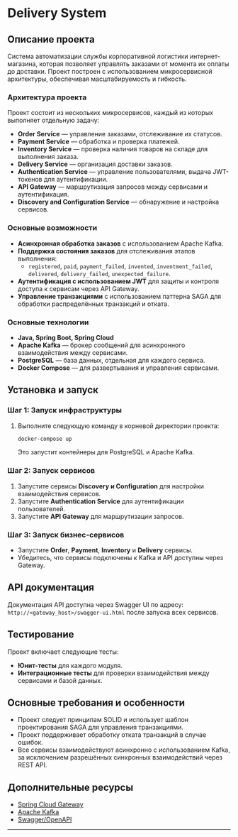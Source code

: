 # Delivery System

## Описание проекта

Система автоматизации службы корпоративной логистики интернет-магазина, которая позволяет управлять заказами от момента их оплаты до доставки. Проект построен с использованием микросервисной архитектуры, обеспечивая масштабируемость и гибкость.

### Архитектура проекта

Проект состоит из нескольких микросервисов, каждый из которых выполняет отдельную задачу:

- **Order Service** — управление заказами, отслеживание их статусов.
- **Payment Service** — обработка и проверка платежей.
- **Inventory Service** — проверка наличия товаров на складе для выполнения заказа.
- **Delivery Service** — организация доставки заказов.
- **Authentication Service** — управление пользователями, выдача JWT-токенов для аутентификации.
- **API Gateway** — маршрутизация запросов между сервисами и аутентификация.
- **Discovery and Configuration Service** — обнаружение и настройка сервисов.

### Основные возможности

- **Асинхронная обработка заказов** с использованием Apache Kafka.
- **Поддержка состояния заказов** для отслеживания этапов выполнения:
    - `registered`, `paid`, `payment_failed`, `invented`, `inventment_failed`, `delivered`, `delivery_failed`, `unexpected_failure`.
- **Аутентификация с использованием JWT** для защиты и контроля доступа к сервисам через API Gateway.
- **Управление транзакциями** с использованием паттерна SAGA для обработки распределённых транзакций и отката.

### Основные технологии

- **Java, Spring Boot, Spring Cloud**
- **Apache Kafka** — брокер сообщений для асинхронного взаимодействия между сервисами.
- **PostgreSQL** — база данных, отдельная для каждого сервиса.
- **Docker Compose** — для развертывания и управления сервисами.

## Установка и запуск

### Шаг 1: Запуск инфраструктуры
1. Выполните следующую команду в корневой директории проекта:
    ```bash
    docker-compose up
    ```
   Это запустит контейнеры для PostgreSQL и Apache Kafka.

### Шаг 2: Запуск сервисов
1. Запустите сервисы **Discovery и Configuration** для настройки взаимодействия сервисов.
2. Запустите **Authentication Service** для аутентификации пользователей.
3. Запустите **API Gateway** для маршрутизации запросов.

### Шаг 3: Запуск бизнес-сервисов
- Запустите **Order**, **Payment**, **Inventory** и **Delivery** сервисы.
- Убедитесь, что сервисы подключены к Kafka и API доступны через Gateway.

## API документация

Документация API доступна через Swagger UI по адресу: `http://<gateway_host>/swagger-ui.html` после запуска всех сервисов.

## Тестирование

Проект включает следующие тесты:
- **Юнит-тесты** для каждого модуля.
- **Интеграционные тесты** для проверки взаимодействия между сервисами и базой данных.

## Основные требования и особенности

- Проект следует принципам SOLID и использует шаблон проектирования SAGA для управления транзакциями.
- Проект поддерживает обработку отката транзакций в случае ошибок.
- Все сервисы взаимодействуют асинхронно с использованием Kafka, за исключением разрешённых синхронных взаимодействий через REST API.

## Дополнительные ресурсы

- [Spring Cloud Gateway](https://spring.io/projects/spring-cloud-gateway)
- [Apache Kafka](https://kafka.apache.org/)
- [Swagger/OpenAPI](https://swagger.io/)

---
